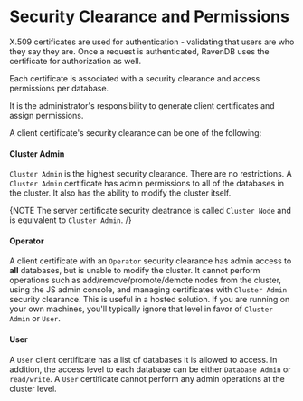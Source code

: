 # Security Clearance and Permissions

X.509 certificates are used for authentication - validating that users are who they say they are. Once a request is authenticated, RavenDB uses the certificate for authorization as well. 

Each certificate is associated with a security clearance and access permissions per database.

It is the administrator's responsibility to generate client certificates and assign permissions.

A client certificate's security clearance can be one of the following:

#### Cluster Admin

`Cluster Admin` is the highest security clearance. There are no restrictions. A `Cluster Admin` certificate has admin permissions to all of the databases in the cluster. It also has the ability to modify the cluster itself.

{NOTE The server certificate security cleatrance is called `Cluster Node` and is equivalent to `Cluster Admin`. /}

#### Operator

A client certificate with an `Operator` security clearance has admin access to <strong>all</strong> databases, but is unable to modify the cluster. It cannot perform operations such as add/remove/promote/demote nodes from the cluster, using the JS admin console, and managing certificates with `Cluster Admin` security clearance. This is useful in a hosted solution. If you are running on your own machines, you'll typically ignore that level in favor of `Cluster Admin` or `User`.

#### User

A `User` client certificate has a list of databases it is allowed to access. In addition, the access level to each database can be either `Database Admin` or `read/write`. A `User` certificate cannot perform any admin operations at the cluster level.
